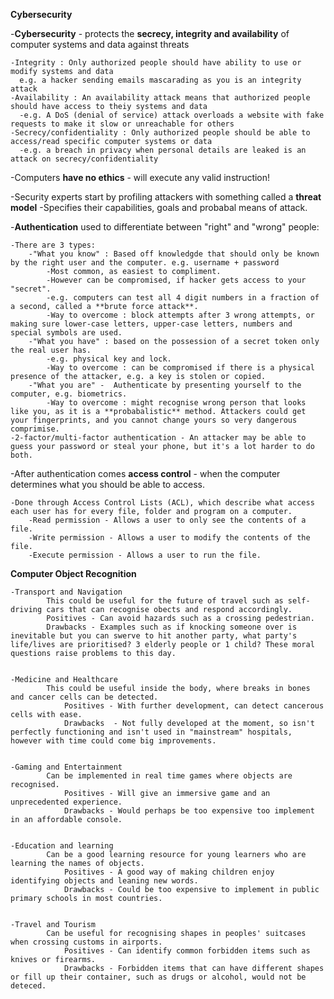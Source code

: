 **Cybersecurity** 

-**Cybersecurity** - protects the **secrecy, integrity and availability** of computer systems and data against threats
    
    -Integrity : Only authorized people should have ability to use or modify systems and data
      e.g. a hacker sending emails mascarading as you is an integrity attack
    -Availability : An availability attack means that authorized people should have access to theiy systems and data
      -e.g. A DoS (denial of service) attack overloads a website with fake requests to make it slow or unreachable for others
    -Secrecy/confidentiality : Only authorized people should be able to access/read specific computer systems or data
      -e.g. a breach in privacy when personal details are leaked is an attack on secrecy/confidentiality
     
-Computers **have no ethics** - will execute any valid instruction!

-Security experts start by profiling attackers with something called a **threat model**
    -Specifies their capabilities, goals and probabal means of attack.

-**Authentication** used to differentiate between "right" and "wrong" people:
    
    -There are 3 types:
        -"What you know" : Based off knowledgde that should only be known by the right user and the computer. e.g. username + password
            -Most common, as easiest to compliment. 
            -However can be compromised, if hacker gets access to your "secret".
            -e.g. computers can test all 4 digit numbers in a fraction of a second, called a **brute force attack**.
            -Way to overcome : block attempts after 3 wrong attempts, or making sure lower-case letters, upper-case letters, numbers and special symbols are used.
        -"What you have" : based on the possession of a secret token only the real user has.
            -e.g. physical key and lock.  
            -Way to overcome : can be compromised if there is a physical presence of the attacker, e.g. a key is stolen or copied.
        -"What you are" -  Authenticate by presenting yourself to the computer, e.g. biometrics.
            -Way to overcome : might recognise wrong person that looks like you, as it is a **probabalistic** method. Attackers could get your fingerprints, and you cannot change yours so very dangerous comprimise.
    -2-factor/multi-factor authentication - An attacker may be able to guess your password or steal your phone, but it's a lot harder to do both.

-After authentication comes **access control** - when the computer determines what you should be able to access.

    -Done through Access Control Lists (ACL), which describe what access each user has for every file, folder and program on a computer.
        -Read permission - Allows a user to only see the contents of a file.
        -Write permission - Allows a user to modify the contents of the file.
        -Execute permission - Allows a user to run the file.

**Computer Object Recognition**

    -Transport and Navigation
            This could be useful for the future of travel such as self-driving cars that can recognise obects and respond accordingly.
            Positives - Can avoid hazards such as a crossing pedestrian.
            Drawbacks - Examples such as if knocking someone over is inevitable but you can swerve to hit another party, what party's life/lives are prioritised? 3 elderly people or 1 child? These moral questions raise problems to this day.


    -Medicine and Healthcare
            This could be useful inside the body, where breaks in bones and cancer cells can be detected.
                Positives - With further development, can detect cancerous cells with ease.
                Drawbacks  - Not fully developed at the moment, so isn't perfectly functioning and isn't used in "mainstream" hospitals, however with time could come big improvements.
                
                
    -Gaming and Entertainment
            Can be implemented in real time games where objects are recognised.
                Positives - Will give an immersive game and an unprecedented experience.
                Drawbacks - Would perhaps be too expensive too implement in an affordable console.
                
                
    -Education and learning
            Can be a good learning resource for young learners who are learning the names of objects.
                Positives - A good way of making children enjoy identifying objects and leaning new words.
                Drawbacks - Could be too expensive to implement in public primary schools in most countries.


    -Travel and Tourism
            Can be useful for recognising shapes in peoples' suitcases when crossing customs in airports.
                Positives - Can identify common forbidden items such as knives or firearms.
                Drawbacks - Forbidden items that can have different shapes or fill up their container, such as drugs or alcohol, would not be deteced.                                
            
            
            
